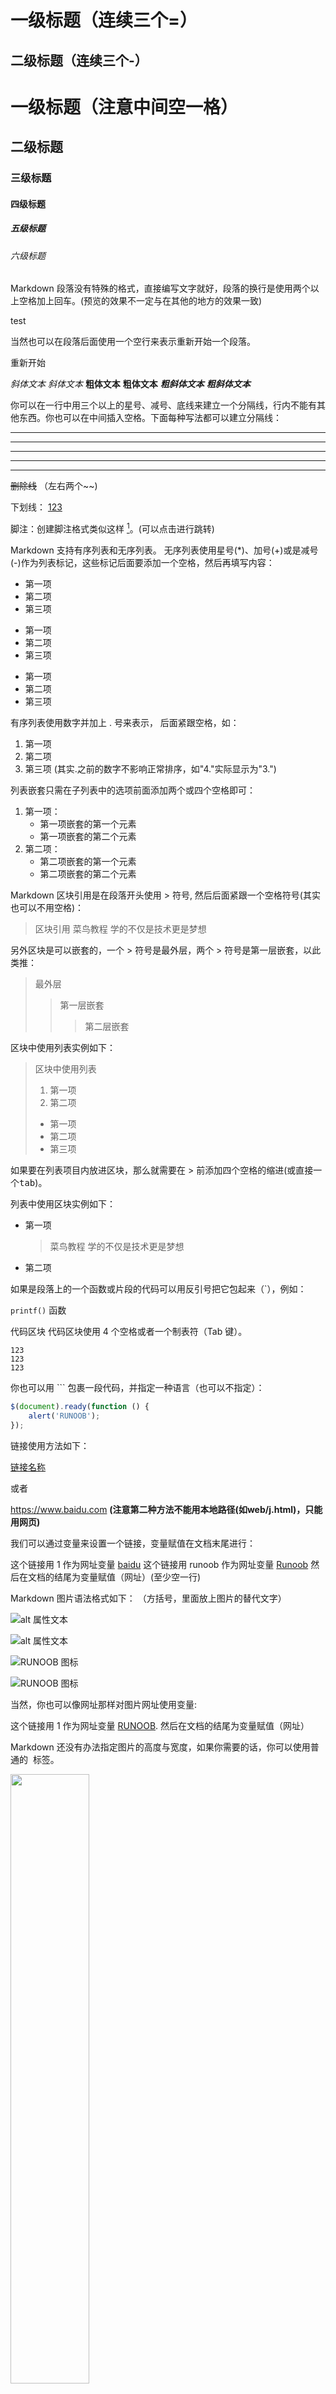 一级标题（连续三个=）
===

二级标题（连续三个-）
---

# 一级标题（注意中间空一格）
## 二级标题
### 三级标题
#### 四级标题
##### 五级标题
###### 六级标题

Markdown 段落没有特殊的格式，直接编写文字就好，段落的换行是使用两个以上空格加上回车。(预览的效果不一定与在其他的地方的效果一致)

test

当然也可以在段落后面使用一个空行来表示重新开始一个段落。

重新开始

*斜体文本* 
_斜体文本_
**粗体文本**
__粗体文本__
***粗斜体文本***
___粗斜体文本___

你可以在一行中用三个以上的星号、减号、底线来建立一个分隔线，行内不能有其他东西。你也可以在中间插入空格。下面每种写法都可以建立分隔线：

***

* * *

_ _ _ 

- - -

-----

~~删除线~~ （左右两个~~)

下划线： <u>123</u>

脚注：创建脚注格式类似这样 [^RUNOOB]。(可以点击进行跳转)

[^RUNOOB]: 菜鸟教程 -- 学的不仅是技术，更是梦想！！！

Markdown 支持有序列表和无序列表。
无序列表使用星号(*)、加号(+)或是减号(-)作为列表标记，这些标记后面要添加一个空格，然后再填写内容：

* 第一项
* 第二项
* 第三项

+ 第一项
+ 第二项
+ 第三项


- 第一项
- 第二项
- 第三项

有序列表使用数字并加上 . 号来表示， 后面紧跟空格，如：

1. 第一项
2. 第二项
4. 第三项 (其实.之前的数字不影响正常排序，如"4."实际显示为"3.")

列表嵌套只需在子列表中的选项前面添加两个或四个空格即可：

1. 第一项：
    - 第一项嵌套的第一个元素
    - 第一项嵌套的第二个元素
2. 第二项：
    - 第二项嵌套的第一个元素
    - 第二项嵌套的第二个元素

Markdown 区块引用是在段落开头使用 > 符号, 然后后面紧跟一个空格符号(其实也可以不用空格)：

> 区块引用
> 菜鸟教程
> 学的不仅是技术更是梦想

另外区块是可以嵌套的，一个 > 符号是最外层，两个 > 符号是第一层嵌套，以此类推：

> 最外层
> > 第一层嵌套
> > > 第二层嵌套

区块中使用列表实例如下：

> 区块中使用列表
> 1. 第一项
> 2. 第二项
> + 第一项
> + 第二项
> + 第三项

如果要在列表项目内放进区块，那么就需要在 > 前添加四个空格的缩进(或直接一个<kbd>tab</kbd>)。

列表中使用区块实例如下：

* 第一项
    > 菜鸟教程
    > 学的不仅是技术更是梦想
* 第二项

如果是段落上的一个函数或片段的代码可以用反引号把它包起来（`），例如：

`printf()` 函数

代码区块
代码区块使用 4 个空格或者一个制表符（Tab 键）。

    123
    123
    123

你也可以用 ``` 包裹一段代码，并指定一种语言（也可以不指定）：

```javascript
$(document).ready(function () {
    alert('RUNOOB');
});
```

链接使用方法如下：

[链接名称](web/j.html)

或者

<https://www.baidu.com> 
**(注意第二种方法不能用本地路径(如web/j.html)，只能用网页)**



我们可以通过变量来设置一个链接，变量赋值在文档末尾进行：

这个链接用 1 作为网址变量 [baidu][1]
这个链接用 runoob 作为网址变量 [Runoob][runoob]
然后在文档的结尾为变量赋值（网址）(至少空一行)

[1]: https://www.baidu.com/
[runoob]: http://www.runoob.com/

Markdown 图片语法格式如下：
（方括号，里面放上图片的替代文字）

![alt 属性文本](图片地址)

![alt 属性文本](图片地址 "可选标题")

![RUNOOB 图标](http://static.runoob.com/images/runoob-logo.png)

![RUNOOB 图标](http://static.runoob.com/images/runoob-logo.png "RUNOOB")


当然，你也可以像网址那样对图片网址使用变量:

这个链接用 1 作为网址变量 [RUNOOB][3].
然后在文档的结尾为变量赋值（网址）

[3]: http://static.runoob.com/images/runoob-logo.png

Markdown 还没有办法指定图片的高度与宽度，如果你需要的话，你可以使用普通的 <img> 标签。

<img decoding="async" src="http://static.runoob.com/images/runoob-logo.png" width="50%">

Markdown 制作表格使用 | 来分隔不同的单元格，使用 - 来分隔表头和其他行。

语法格式如下：

|  表头   | 表头  |
|-|-|
| 单元格  | 单元格 |
| 单元格  | 单元格 |

我们可以设置表格的对齐方式：

-: 设置内容和标题栏居右对齐。
:- 设置内容和标题栏居左对齐。
:-: 设置内容和标题栏居中对齐。
实例如下：

| 左对齐 | 右对齐 | 居中对齐 |
| :-| -: | :-: |
| 单元格 | 单元格 | 单元格 |
| 单元格 | 单元格 | 单元格 |

不在 Markdown 涵盖范围之内的标签，都可以直接在文档里面用 HTML 撰写。

Markdown 使用了很多特殊符号来表示特定的意义，如果需要显示特定的符号则需要使用转义字符，Markdown 使用反斜杠转义特殊字符：

**文本加粗** 
\*\* 正常显示星号 \*\*

Markdown 支持以下这些符号前面加上反斜杠来帮助插入普通的符号：

    \   反斜线
    `   反引号
    *   星号
    _   下划线
    {}  花括号
    []  方括号
    ()  小括号
    #   井字号
    +   加号
    -   减号
    .   英文句点
    !   感叹号